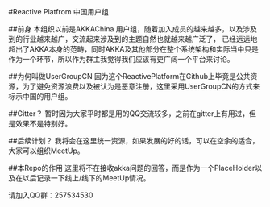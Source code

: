 #Reactive Platfrom 中国用户组

##前身
本组织以前是AKKAChina 用户组，随着加入成员的越来越多，以及涉及到的行业越来越广，交流起来涉及到的主题自然也就越来越广泛了，
已经远远地超出了AKKA本身的范畴，同时AKKA及其他部分在整个系统架构和实际当中只是作为一个环节，所以作为群主我觉得我们应该有更广阔一个平台来讨论。

##为何叫做UserGroupCN
因为这个ReactivePlatform在Github上毕竟是公共资源，为了避免资源浪费以及被认为是恶意注册，这里采用UserGroupCN的方式来标示中国的用户组。

##Gitter？
暂时因为大家平时都是用的QQ交流较多，之前在gitter上有用过，但是效果不是特别好。

##后续计划？
我将会在这里统一资源，如果发展的好的话，可以在空余的适合，大家可以组织MeetUp。

##本Repo的作用
这里将不在接收akka问题的回答，而是作为一个PlaceHolder以及在以后记录一下线上/线下的MeetUp情况。

请加入QQ群：257534530
